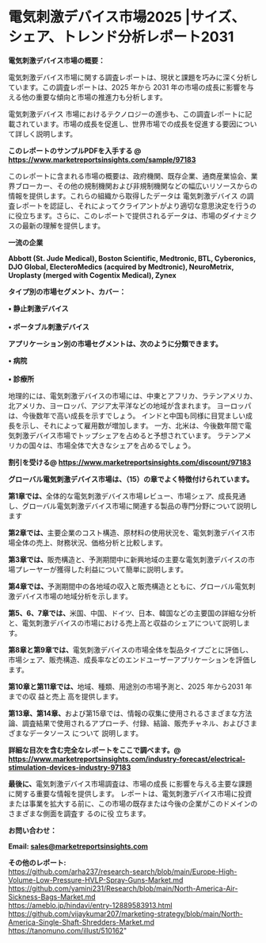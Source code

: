 # 電気刺激デバイス市場2025 |サイズ、シェア、トレンド分析レポート2031

<strong><b>電気刺激デバイス市場の概要：</b></strong>

電気刺激デバイス市場に関する調査レポートは、現状と課題を巧みに深く分析しています。この調査レポートは、2025 年から 2031 年の市場の成長に影響を与える他の重要な傾向と市場の推進力も分析します。

電気刺激デバイス 市場におけるテクノロジーの進歩も、この調査レポートに記載されています。市場の成長を促進し、世界市場での成長を促進する要因について詳しく説明します。

<strong>このレポートのサンプルPDFを入手する @ <a href=https://www.marketreportsinsights.com/sample/97183>https://www.marketreportsinsights.com/sample/97183</a></strong>

このレポートに含まれる市場の概要は、政府機関、既存企業、通商産業協会、業界ブローカー、その他の規制機関および非規制機関などの幅広いリソースからの情報を提供します。これらの組織から取得したデータは 電気刺激デバイス の調査レポートを認証し、それによってクライアントがより適切な意思決定を行うのに役立ちます。さらに、このレポートで提供されるデータは、市場のダイナミクスの最新の理解を提供します。

<strong>一流の企業</strong>

<strong><b>Abbott (St. Jude Medical), Boston Scientific, Medtronic, BTL, Cyberonics, DJO Global, ElecteroMedics (acquired by Medtronic), NeuroMetrix, Uroplasty (merged with Cogentix Medical), Zynex</b></strong>

<strong><b>タイプ別の市場セグメント、カバー：</b></strong>

<strong>• 静止刺激デバイス<br><br>• ポータブル刺激デバイス</strong>

<strong><b>アプリケーション別の市場セグメントは、次のように分類できます。</b></strong>

<strong>• 病院<br><br>• 診療所</strong>

 地理的には、電気刺激デバイスの市場には、中東とアフリカ、ラテンアメリカ、北アメリカ、ヨーロッパ、アジア太平洋などの地域が含まれます。 ヨーロッパは、今後数年で高い成長を示すでしょう。 インドと中国も同様に目覚ましい成長を示し、それによって雇用数が増加します。 一方、北米は、今後数年間で電気刺激デバイス市場でトップシェアを占めると予想されています。 ラテンアメリカの国々は、市場全体で大きなシェアを占めるでしょう。

<strong>割引を受ける@ <a href=https://www.marketreportsinsights.com/discount/97183>https://www.marketreportsinsights.com/discount/97183</a></strong>

<strong><b>グローバル電気刺激デバイス市場は、（15）の章でよく特徴付けられています。</b></strong>

<strong><b>第</b></strong><strong><b>1章では、</b></strong>全体的な電気刺激デバイス市場レビュー、市場シェア、成長見通し、グローバル電気刺激デバイス市場に関連する製品の専門分野について説明します

<strong><b>第2章では、</b></strong>主要企業のコスト構造、原材料の使用状況を、電気刺激デバイス市場全体の売上、財務状況、価格分析と比較します。

<strong><b>第3章では、</b></strong>販売構造と、予測期間中に新興地域の主要な電気刺激デバイスの市場プレーヤーが獲得した利益について簡単に説明します。

<strong><b>第4章では、</b></strong>予測期間中の各地域の収入と販売構造とともに、グローバル電気刺激デバイス市場の地域分析を示します。

<strong><b>第5、6、7章では、</b></strong>米国、中国、ドイツ、日本、韓国などの主要国の詳細な分析と、電気刺激デバイスの市場における売上高と収益のシェアについて説明します。

<strong><b>第8章と第9章では、</b></strong>電気刺激デバイスの市場全体を製品タイプごとに評価し、市場シェア、販売構造、成長率などのエンドユーザーアプリケーションを評価します。

<strong><b>第10章と第11章では、</b></strong>地域、種類、用途別の市場予測と、2025 年から2031 年までの収 益と売上 高を提供します。

<strong><b>第13章、第14章、</b></strong>および第15章では、情報の収集に使用されるさまざまな方法論、調査結果で使用されるアプローチ、付録、結論、販売チャネル、およびさまざまなデータソース について 説明します。

<strong>詳細な目次を含む完全なレポートをここで調べます。@ <a href=https://www.marketreportsinsights.com/industry-forecast/electrical-stimulation-devices-industry-97183>https://www.marketreportsinsights.com/industry-forecast/electrical-stimulation-devices-industry-97183</a></strong>

<strong><b>最後に、</b></strong>電気刺激デバイス市場調査は、市場の成長 に影響を</a>与える主要な課題に関する重要な情報を提供します。 レポートは、電気刺激デバイス市場に投資または事業を拡大する前に、この市場の既存または今後の企業がこのドメインのさまざまな側面を調査す るのに役 立ちます。

<strong><b>お問い合わせ：</b></strong>

<strong>Email: </strong><a href=mailto:sales@marketreportsinsights.com><strong>sales@marketreportsinsights.com</strong></a>

<strong>その他のレポート:</strong>
<br>
<a href=https://github.com/arha237/research-search/blob/main/Europe-High-Volume-Low-Pressure-HVLP-Spray-Guns-Market.md>https://github.com/arha237/research-search/blob/main/Europe-High-Volume-Low-Pressure-HVLP-Spray-Guns-Market.md</a>
<br>
<a href=https://github.com/yamini231/Research/blob/main/North-America-Air-Sickness-Bags-Market.md>https://github.com/yamini231/Research/blob/main/North-America-Air-Sickness-Bags-Market.md</a>
<br>
<a href=https://ameblo.jp/hindavi/entry-12889583913.html>https://ameblo.jp/hindavi/entry-12889583913.html</a>
<br>
<a href=https://github.com/vijaykumar207/marketing-strategy/blob/main/North-America-Single-Shaft-Shredders-Market.md>https://github.com/vijaykumar207/marketing-strategy/blob/main/North-America-Single-Shaft-Shredders-Market.md</a>
<br>
<a href=https://tanomuno.com/illust/510162>https://tanomuno.com/illust/510162</a>"
